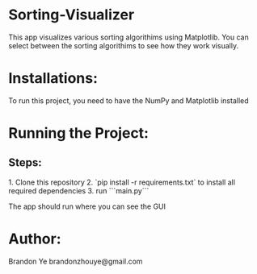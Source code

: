 # Sorting-Visualizer
This app visualizes various sorting algorithims using Matplotlib. You can select between the sorting algorithims to see how they work visually.

<h1>Installations:</h1>
To run this project, you need to have the NumPy and Matplotlib installed

<h1>Running the Project:</h1>
<h2>Steps:</h2>
1. Clone this repository
2. `pip install -r requirements.txt` to install all required dependencies
3. run ```main.py```

The app should run where you can see the GUI

<h1>Author:</h1>
Brandon Ye
brandonzhouye@gmail.com

